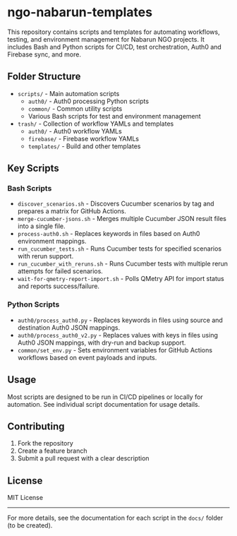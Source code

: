 # ngo-nabarun-templates

This repository contains scripts and templates for automating workflows, testing, and environment management for Nabarun NGO projects. It includes Bash and Python scripts for CI/CD, test orchestration, Auth0 and Firebase sync, and more.

## Folder Structure

- `scripts/` - Main automation scripts
  - `auth0/` - Auth0 processing Python scripts
  - `common/` - Common utility scripts
  - Various Bash scripts for test and environment management
- `trash/` - Collection of workflow YAMLs and templates
  - `auth0/` - Auth0 workflow YAMLs
  - `firebase/` - Firebase workflow YAMLs
  - `templates/` - Build and other templates

## Key Scripts

### Bash Scripts
- `discover_scenarios.sh` - Discovers Cucumber scenarios by tag and prepares a matrix for GitHub Actions.
- `merge-cucumber-jsons.sh` - Merges multiple Cucumber JSON result files into a single file.
- `process-auth0.sh` - Replaces keywords in files based on Auth0 environment mappings.
- `run_cucumber_tests.sh` - Runs Cucumber tests for specified scenarios with rerun support.
- `run_cucumber_with_reruns.sh` - Runs Cucumber tests with multiple rerun attempts for failed scenarios.
- `wait-for-qmetry-report-import.sh` - Polls QMetry API for import status and reports success/failure.

### Python Scripts
- `auth0/process_auth0.py` - Replaces keywords in files using source and destination Auth0 JSON mappings.
- `auth0/process_auth0_v2.py` - Replaces values with keys in files using Auth0 JSON mappings, with dry-run and backup support.
- `common/set_env.py` - Sets environment variables for GitHub Actions workflows based on event payloads and inputs.

## Usage

Most scripts are designed to be run in CI/CD pipelines or locally for automation. See individual script documentation for usage details.

## Contributing

1. Fork the repository
2. Create a feature branch
3. Submit a pull request with a clear description

## License

MIT License

---

For more details, see the documentation for each script in the `docs/` folder (to be created).
